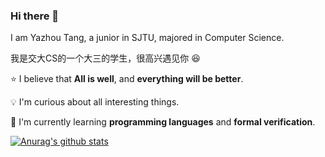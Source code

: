 ### Hi there 👋
I am Yazhou Tang, a junior in SJTU, majored in Computer Science.

我是交大CS的一个大三的学生，很高兴遇见你 :laughing:

:star: I believe that **All is well**, and **everything will be better**.

:bulb: I'm curious about all interesting things.

:seedling: I'm currently learning **programming languages** and **formal verification**.

[![Anurag's github stats](https://github-readme-stats.vercel.app/api?username=ADSWT518&count_private=true)](https://github.com/anuraghazra/github-readme-stats)

<!--
**ADSWT518/ADSWT518** is a ✨ _special_ ✨ repository because its `README.md` (this file) appears on your GitHub profile.

Here are some ideas to get you started:

- 🔭 I’m currently working on ...
- 🌱 I’m currently learning ...
- 👯 I’m looking to collaborate on ...
- 🤔 I’m looking for help with ...
- 💬 Ask me about ...
- 📫 How to reach me: ...
- 😄 Pronouns: ...
- ⚡ Fun fact: ...
-->
